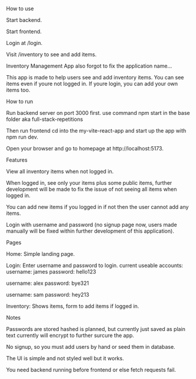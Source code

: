 How to use

Start backend.

Start frontend.

Login at /login.

Visit /inventory to see and add items.

Inventory Management App
also forgot to fix the application name...

This app is made to help users see and add inventory items. You can see items even if youre not logged in. If youre login, you can add your own items too.

How to run

Run backend server on port 3000 first. use command npm start in the base folder aka full-stack-repetitions 

Then run frontend cd into the my-vite-react-app  and start up the app with npm run dev.

Open your browser and go to homepage at http://localhost:5173.

Features

View all inventory items when not logged in.

When logged in, see only your items plus some public items, further development will be made to fix the issue of not seeing all items when logged in.

You can add new items if you logged in if not then the user cannot add any items.

Login with username and password (no signup page now, users made manually will be fixed within further development of this application).

Pages

Home: Simple landing page.

Login: Enter username and password to login.
current useable accounts: 
username: james
password: hello123

username: alex
password: bye321

username: sam
password: hey213

Inventory: Shows items, form to add items if logged in.

Notes

Passwords are stored hashed is planned, but currently just saved as plain text currently will encrypt to further surcure the app.

No signup, so you must add users by hand or seed them in database.

The UI is simple and not styled well but it works.

You need backend running before frontend or else fetch requests fail.

